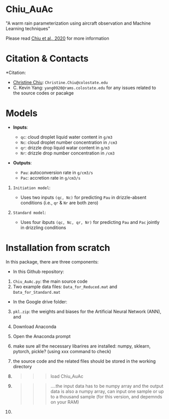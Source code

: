# Chiu_AuAc
"A warm rain parameterization using aircraft observation and Machine Learning techniques"

Please read [Chiu et al., 2020]() for more information

Citation & Contacts
===================

*Citation: 

* [Christine Chiu](https://www.atmos.colostate.edu/people/faculty/chiu/): `Christine.Chiu@colostate.edu`
* C. Kevin Yang: `yang0920@rams.colostate.edu` for any issues related to the source codes or pacakge

Models
======

- **Inputs**: 
   - `qc`: cloud droplet liquid water content in `g/m3`
   - `Nc`: cloud droplet number concentration in `/cm3`
   - `qr`: drizzle drop liquid watar content in `g/m3`
   - `Nr`: drizzle drop number concentration in `/cm3`
   
- **Outputs**: 
   - `Pau`: autoconversion rate in `g/cm3/s`
   - `Pac`: accretion rate in `g/cm3/s`

1. `Initiation model`: 
   - Uses two inputs `(qc, Nc)` for predicting `Pau` in drizzle-absent conditions (i.e., `qr` & `Nr` are both zero)

2. `Standard model`:
   - Uses four ibputs `(qc, Nc, qr, Nr)` for predicting `Pau` and `Pac` jointly in drizzling conditions

Installation from scratch
=========================
In this package, there are three components:

* In this Github repository:
1. `Chiu_AuAc.py`: the main source code 
2. Two example data files: `Data_for_Reduced.mat` and `Data_for_Standard.mat`

* In the Google drive folder:
3. `pkl.zip`: the weights and biases for the Artificial Neural Network (ANN), and 


1. Download Anaconda
2. Open the Anaconda prompt
3. make sure all the necessary libarires are installed: numpy, sklearn, pytorch, pickle? (using xxx command to check)
4. the source code and the related files should be stored in the working directory
5. >>> load Chiu_AuAc
6. >>> ....the input data has to be numpy array and the output data is also a numpy array, can input one sample or up to a thousand sample (for this version, and depemnds on your RAM)
7. >>> 
